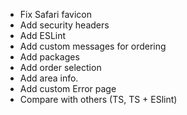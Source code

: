 - Fix Safari favicon
- Add security headers
- Add ESLint
- Add custom messages for ordering
- Add packages
- Add order selection
- Add area info.
- Add custom Error page
- Compare with others (TS, TS + ESlint)
